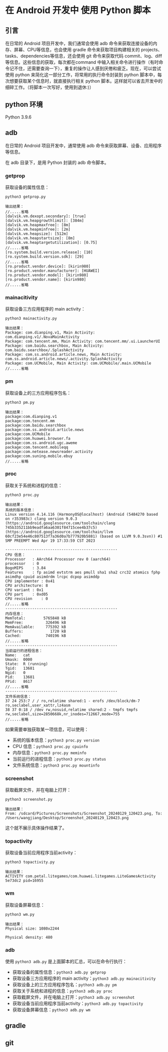 # 在 Android 开发中 使用 Python 脚本

## 引言

在日常的 Android 项目开发中，我们通常会使用 adb 命令来获取连接设备的内存、屏幕、CPU等信息，也会使用 gradle 命令来获取项目构建相关的 projects、tasks、dependencies等信息，还会使用 git 命令来获取代码 commit、log、diff 等信息。这些信息的获取，每次都在command 中输入相关命令进行操作（有时命令记不住，还需要查询一下），重复的操作让人感到厌倦和疲乏。现在，可以尝试使用 python 来简化这一部分工作，将常用的执行命令封装到 python 脚本中，每次想要获取某个信息时，就直接执行相关 python 脚本。这样就可以省去开发中的细碎工作。（将脚本一次写好，使用到退休:)）

## python 环境

Python 3.9.6

## adb 

在日常的 Android 项目开发中，通常使用 adb 命令来获取屏幕、设备、应用程序等信息。

在 adb 目录下，是用 Python 封装的 adb 命令脚本。

### getprop

获取设备的属性信息：
```
python3 getprop.py

输出结果：
//.....省略
[dalvik.vm.dexopt.secondary]: [true]
[dalvik.vm.heapgrowthlimit]: [384m]
[dalvik.vm.heapmaxfree]: [8m]
[dalvik.vm.heapminfree]: [2m]
[dalvik.vm.heapsize]: [512m]
[dalvik.vm.heapstartsize]: [8m]
[dalvik.vm.heaptargetutilization]: [0.75]
//.....省略
[ro.system.build.version.release]: [10]
[ro.system.build.version.sdk]: [29]
//.....省略
[ro.product.vendor.device]: [kirin980]
[ro.product.vendor.manufacturer]: [HUAWEI]
[ro.product.vendor.model]: [kirin980]
[ro.product.vendor.name]: [kirin980]
//.....省略
```
### mainacitivity
获取设备三方应用程序的 main activity：
```
python3 mainactivity.py

输出结果：
Package: com.dianping.v1, Main Activity: com.dianping.v1/.NovaMainActivity 
Package: com.tencent.mm, Main Activity: com.tencent.mm/.ui.LauncherUI 
Package: com.baidu.searchbox, Main Activity: com.baidu.searchbox/.SplashActivity 
Package: com.ss.android.article.news, Main Activity: com.ss.android.article.news/.activity.SplashActivity 
Package: com.UCMobile, Main Activity: com.UCMobile/.main.UCMobile 
//.....省略
```
### pm
获取设备上的三方应用程序包名：

```
python3 pm.py

输出结果：
package:com.dianping.v1
package:com.tencent.mm
package:com.baidu.searchbox
package:com.ss.android.article.news
package:com.UCMobile
package:com.huawei.browser.fa
package:com.ss.android.ugc.aweme
package:com.tencent.mobileqq
package:com.netease.newsreader.activity
package:com.suning.mobile.ebuy
//.....省略
```

### proc

获取关于系统和进程的信息：
```
python3 proc.py

输出结果：
系统的版本信息：
Linux version 4.14.116 (HarmonyOS@localhost) (Android (5484270 based on r353983c) clang version 9.0.3 (https://android.googlesource.com/toolchain/clang 745b335211bb9eadfa6aa6301f84715cee4b37c5) (https://android.googlesource.com/toolchain/llvm 60cf23e54e46c807513f7a36d0a7b777920b5881) (based on LLVM 9.0.3svn)) #1 SMP PREEMPT Wed Apr 19 17:33:59 CST 2023

--------------------------------------------------
CPU 信息：
Processor	: AArch64 Processor rev 0 (aarch64)
processor	: 0
BogoMIPS	: 3.84
Features	: fp asimd evtstrm aes pmull sha1 sha2 crc32 atomics fphp asimdhp cpuid asimdrdm lrcpc dcpop asimddp
CPU implementer	: 0x41
CPU architecture: 8
CPU variant	: 0x1
CPU part	: 0xd05
CPU revision	: 0
//.....省略
--------------------------------------------------
内存信息：
MemTotal:        5765848 kB
MemFree:          326496 kB
MemAvailable:     775392 kB
Buffers:            1720 kB
Cached:           740196 kB
//.....省略
--------------------------------------------------
当前运行的进程信息：
Name:	cat
Umask:	0000
State:	R (running)
Tgid:	13681
Ngid:	0
Pid:	13681
PPid:	8617
//.....省略
--------------------------------------------------
文件系统信息：
37 24 253:7 / / ro,relatime shared:1 - erofs /dev/block/dm-7 ro,seclabel,user_xattr,lz4asm
38 37 0:18 / /dev rw,nosuid,relatime shared:2 - tmpfs tmpfs rw,seclabel,size=2850668k,nr_inodes=712667,mode=755
//.....省略
```
如果需要单独获取某一项信息，可以使用：
 - 系统的版本信息：`python3 proc.py version`
 - CPU 信息：`python3 proc.py cpuinfo`
 - 内存信息：`python3 proc.py meminfo`
 - 当前运行的进程信息：`python3 proc.py status`
 - 文件系统信息：`python3 proc.py mountinfo`

### screenshot
获取截屏文件，并在电脑上打开：
```
python3 screenshot.py

输出结果：
From: /sdcard/Pictures/Screenshots/Screenshot_20240129_120423.png, To: /Users/wangjiang/Desktop/Screenshot_20240129_120423.png
```
这个就不展示具体操作结果了。

### topactivity
获取设备当前应用程序当前activity：
```
python3 topactivity.py

输出结果：
ACTIVITY com.petal.litegames/com.huawei.litegames.LiteGamesActivity 5e73dc2 pid=16955
```
### wm
获取设备屏幕信息：
```
python3 wm.py

输出结果：
Physical size: 1080x2244

Physical density: 480
```

### adb

使用 `python3 adb.py` 是上面脚本的汇总，可以在命令行执行：
 - 获取设备的属性信息：`python3 adb.py getprop`
 - 获取设备三方应用程序的 main activity：`python3 adb.py mainacitivity`
 - 获取设备上的三方应用程序包名：`python3 adb.py pm`
 - 获取关于系统和进程的信息：`python3 adb.py proc`
 - 获取截屏文件，并在电脑上打开：`python3 adb.py screenshot`
 - 获取设备当前应用程序当前activity：`python3 adb.py topactivity`
 - 获取设备屏幕信息：`python3 adb.py wm`

## gradle

## git
